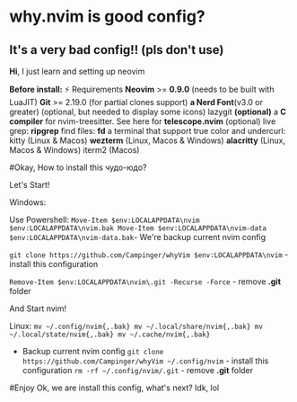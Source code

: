 # why.nvim is good config?
## It's a very bad config!! (pls don't use)
**Hi**, I just learn and setting up neovim





**Before install:**
  ⚡️ Requirements
**Neovim** >= **0.9.0** (needs to be built with LuaJIT)
**Git** >= 2.19.0 (for partial clones support)
**a Nerd Font**(v3.0 or greater) (optional, but needed to display some icons)
lazygit **(optional)**
a **C compiler** for nvim-treesitter. See here
for **telescope.nvim** (optional)
live grep: **ripgrep**
find files: **fd**
a terminal that support true color and undercurl:
kitty (Linux & Macos)
**wezterm** (Linux, Macos & Windows)
**alacritty** (Linux, Macos & Windows)
iterm2 (Macos)

#Okay, How to install this чудо-юдо?

Let's Start!

Windows:

  Use Powershell:
  `
Move-Item $env:LOCALAPPDATA\nvim $env:LOCALAPPDATA\nvim.bak
Move-Item $env:LOCALAPPDATA\nvim-data $env:LOCALAPPDATA\nvim-data.bak
`- We're backup current nvim config

`git clone https://github.com/Campinger/whyVim $env:LOCALAPPDATA\nvim` - install this configuration

`Remove-Item $env:LOCALAPPDATA\nvim\.git -Recurse -Force` - remove **.git** folder

And Start nvim!


Linux:
`mv ~/.config/nvim{,.bak}
mv ~/.local/share/nvim{,.bak}
mv ~/.local/state/nvim{,.bak}
mv ~/.cache/nvim{,.bak}`
- Backup current nvim config
`git clone https://github.com/Campinger/whyVim ~/.config/nvim` - install this configuration
`rm -rf ~/.config/nvim/.git` - remove **.git** folder

#Enjoy
Ok, we are install this config, what's next? Idk, lol

